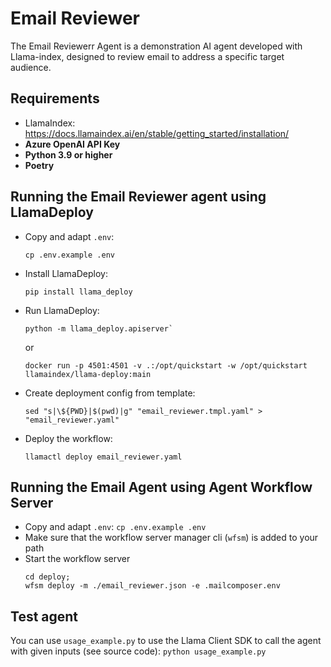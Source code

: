 # Email Reviewer

The Email Reviewerr Agent is a demonstration AI agent developed with Llama-index, designed to review email to address a specific target audience.

## Requirements

- LlamaIndex: https://docs.llamaindex.ai/en/stable/getting_started/installation/
- **Azure OpenAI API Key**
- **Python 3.9 or higher**
- **Poetry**

## Running the Email Reviewer agent using LlamaDeploy


* Copy and adapt `.env`: 
    ```
    cp .env.example .env
    ```
*  Install LlamaDeploy: 
    ```
    pip install llama_deploy
    ```
*  Run LlamaDeploy:
    ```
    python -m llama_deploy.apiserver`
    ```
    or
    ```
    docker run -p 4501:4501 -v .:/opt/quickstart -w /opt/quickstart llamaindex/llama-deploy:main
    ```
* Create deployment config from template: 
    ```
    sed "s|\${PWD}|$(pwd)|g" "email_reviewer.tmpl.yaml" > "email_reviewer.yaml"
    ```

*  Deploy the workflow: 
    ```
    llamactl deploy email_reviewer.yaml
    ```

## Running the Email Agent using Agent Workflow Server

* Copy and adapt `.env`: `cp .env.example .env`
* Make sure that the workflow server manager cli (`wfsm`) is added to your path
* Start the workflow server
    ```
    cd deploy;
    wfsm deploy -m ./email_reviewer.json -e .mailcomposer.env
    ```

## Test agent

You can use `usage_example.py` to use the Llama Client SDK to call the agent with given inputs (see source code):
`python usage_example.py `


